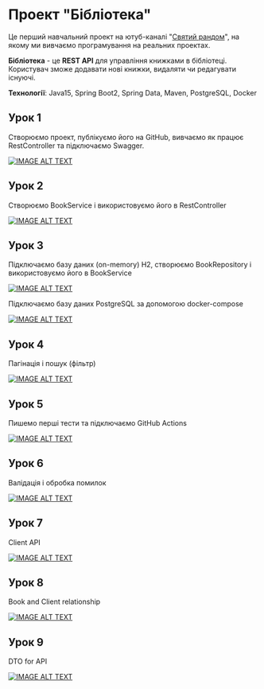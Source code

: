 # Проект "Бібліотека"

Це перший навчальний проект на ютуб-каналі "[Святий рандом](https://www.youtube.com/channel/UCWY7CN0ng--mvd8YvklYAyg)", на якому ми вивчаємо програмування на реальних проектах.

**Бібліотека** - це **REST API** для управління книжками в бібліотеці. Користувач зможе додавати нові книжки, видаляти чи редагувати існуючі. 

**Технології**: Java15, Spring Boot2, Spring Data, Maven, PostgreSQL, Docker

## Урок 1

Створюємо проект, публікуємо його на GitHub, вивчаємо як працює RestController та підключаємо Swagger.

[![IMAGE ALT TEXT](https://img.youtube.com/vi/J8qwa6nlVpY/0.jpg)](https://www.youtube.com/watch?v=J8qwa6nlVpY "Проект Бібліотека. Урок 1. RestController")

## Урок 2

Створюємо BookService і використовуємо його в RestController

[![IMAGE ALT TEXT](https://img.youtube.com/vi/UEd9WJxs3nQ/0.jpg)](https://www.youtube.com/watch?v=UEd9WJxs3nQ "Проект Бібліотека. Урок 2. Service")

## Урок 3

Підключаємо базу даних (on-memory) H2, створюємо BookRepository і використовуємо його в BookService

[![IMAGE ALT TEXT](https://img.youtube.com/vi/Vo3QyntWbOU/0.jpg)](https://www.youtube.com/watch?v=Vo3QyntWbOU "Проект Бібліотека. Урок 3.1. Repository")

Підключаємо базу даних PostgreSQL за допомогою docker-compose

[![IMAGE ALT TEXT](https://img.youtube.com/vi/7lLTxvhLkMI/0.jpg)](https://www.youtube.com/watch?v=7lLTxvhLkMI "Проект Бібліотека. Урок 3.2. Repository")

## Урок 4

Пагінація і пошук (фільтр)

[![IMAGE ALT TEXT](https://img.youtube.com/vi/1-cBrRira8k/0.jpg)](https://www.youtube.com/watch?v=1-cBrRira8k "Проект Бібліотека. Урок 4. Pagination and filtering")

## Урок 5

Пишемо перші тести та підключаємо GitHub Actions

[![IMAGE ALT TEXT](https://img.youtube.com/vi/EhWn4c4qY0c/0.jpg)](https://www.youtube.com/watch?v=EhWn4c4qY0c "Проект Бібліотека. Урок 5. Tests and GitHub Actions")

## Урок 6

Валідація і обробка помилок

[![IMAGE ALT TEXT](https://img.youtube.com/vi/5RdbrgF2iVo/0.jpg)](https://www.youtube.com/watch?v=5RdbrgF2iVo "Проект Бібліотека. Урок 6. Validation and exception handling")


## Урок 7

Client API 

[![IMAGE ALT TEXT](https://img.youtube.com/vi/QM0suggMBmI/0.jpg)](https://www.youtube.com/watch?v=QM0suggMBmI "Проект Бібліотека. Урок 7. Client API")


## Урок 8

Book and Client relationship

[![IMAGE ALT TEXT](https://img.youtube.com/vi/RcJQuMLdZKw/0.jpg)](https://www.youtube.com/watch?v=RcJQuMLdZKw "Проект Бібліотека. Урок 8. Book and Client relationship")

## Урок 9

DTO for API

[![IMAGE ALT TEXT](https://img.youtube.com/vi/-V8rgdYBHl8/0.jpg)](https://www.youtube.com/watch?v=-V8rgdYBHl8 "Проект Бібліотека. Урок 9. API DTO")
